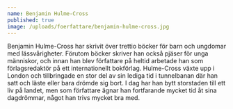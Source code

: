 ```yaml
---
name: Benjamin Hulme-Cross
published: true
image: /uploads/foerfattare/benjamin-hulme-cross.jpg
---
```


Benjamin Hulme-Cross har skrivit över trettio böcker för barn och ungdomar med lässvårigheter. Förutom böcker skriver han också pjäser för unga människor, och innan han blev författare på heltid arbetade han som förlagsredaktör på ett internationellt bokförlag. Hulme-Cross växte upp i London och tillbringade en stor del av sin lediga tid i tunnelbanan där han satt och läste eller bara drömde sig bort. I dag har han bytt storstaden till ett liv på landet, men som författare ägnar han fortfarande mycket tid åt sina dagdrömmar, något han trivs mycket bra med.
